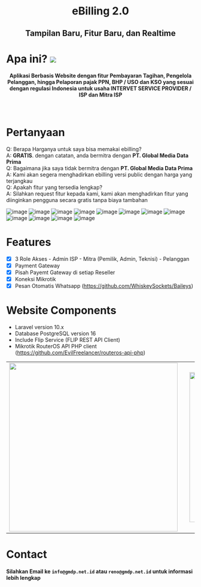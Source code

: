<p align="center">
    <h1 align="center">eBilling 2.0</h1>
    <h2 align="center"> Tampilan Baru, Fitur Baru, dan Realtime </h2>
</p>


# Apa ini?  <img src="https://hits.seeyoufarm.com/api/count/incr/badge.svg?url=https%3A%2F%2Febilling.gmdp.net.id&count_bg=%231C7BE3&title_bg=%23555555&icon=&icon_color=%23E7E7E7&title=Repository&edge_flat=false"/>

<h4 align="center">
Aplikasi Berbasis Website dengan fitur Pembayaran Tagihan, Pengelola Pelanggan, hingga Pelaporan pajak PPN, BHP / USO dan KSO yang sesuai dengan regulasi Indonesia untuk usaha INTERVET SERVICE PROVIDER / ISP dan Mitra ISP
</h4>
<br>

# Pertanyaan
Q: Berapa Harganya untuk saya bisa memakai ebilling? </br>
A: <strong>GRATIS</strong>. dengan catatan, anda bermitra dengan <strong>PT. Global Media Data Prima</strong> </br>
Q: Bagaimana jika saya tidak bermitra dengan <strong>PT. Global Media Data Prima</strong> </br>
A: Kami akan segera menghadirkan ebilling versi public dengan harga yang terjangkau </br>
Q: Apakah fitur yang tersedia lengkap? </br>
A: Silahkan request fitur kepada kami, kami akan menghadirkan fitur yang diinginkan pengguna secara gratis tanpa biaya tambahan </br>

![image](https://github.com/user-attachments/assets/e7d51892-6db2-47cc-b50a-16e040004050)
![image](https://github.com/user-attachments/assets/124e5dda-04f8-49b7-8305-d566224b217d)
![image](https://github.com/user-attachments/assets/552bf21b-996a-4062-94ec-e5f428615873)
![image](https://github.com/user-attachments/assets/11f8d182-1357-41fb-aec6-52b68ed78b82)
![image](https://github.com/user-attachments/assets/d91fc53d-98e0-44a4-b357-a5e279557933)
![image](https://github.com/user-attachments/assets/1e3c53cd-cd46-4d65-b99d-ad0c8b084a7f)
![image](https://github.com/user-attachments/assets/8fb98924-ba5c-45af-a616-66ee0967ca10)
![image](https://github.com/user-attachments/assets/e20b6aee-3297-486c-a5ff-82886fdb8330)
![image](https://github.com/user-attachments/assets/0108a0fd-629f-48c4-9311-d211f6d24849)
![image](https://github.com/user-attachments/assets/2840893c-d952-4f2e-96ef-9449a1ae39be)
![image](https://github.com/user-attachments/assets/0e6b9932-eaca-401c-9025-f25c56ca4661)
![image](https://github.com/user-attachments/assets/0b500d51-f4e1-4489-a127-64fde5e91e1a)



# Features
- [x] 3 Role Akses
      - Admin ISP
      - Mitra (Pemilik, Admin, Teknisi)
      - Pelanggan
- [X] Payment Gateway
- [X] Pisah Payemt Gateway di setiap Reseller
- [x] Koneksi Mikrotik
- [x] Pesan Otomatis Whatsapp (https://github.com/WhiskeySockets/Baileys)

# Website Components
- Laravel version 10.x
- Database PostgreSQL version 16
- Include Flip Service (FLIP REST API Client)
- Mikrotik RouterOS API PHP client (https://github.com/EvilFreelancer/routeros-api-php)
  
<table>
    <tr>
        <td><img src='https://piclod.com/i/1699121049/141.jpg' width='450px'></td>
        <td></td>
        <td><img src='https://piclod.com/i/1690276721/139.jpg' width='400px'></td>
        <td></td>
        <td><img src='https://i.pinimg.com/736x/83/31/25/8331258e543977d6614d4f0f849b3131.jpg' width='400px'></td>
    </tr>
</table>

<!-- https://piclod.com/i/1703558312/Addicts_before_and_after_.png -->

# Contact

#### Silahkan Email ke `info@gmdp.net.id` atau `reno@gmdp.net.id` untuk informasi lebih lengkap
